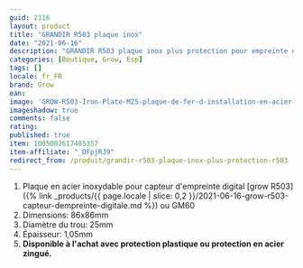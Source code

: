 ```yaml
---
guid: 2116          
layout: product 
title: "GRANDIR R503 plaque inox"
date: "2021-06-16"
description: "GRANDIR R503 plaque inox plus protection pour empreinte digitale Grow R503"
categories: [Boutique, Grow, Esp]
tags: []
locale: fr_FR
brand: Grow
ean: 
image: 'GROW-R503-Iron-Plate-M25-plaque-de-fer-d-installation-en-acier-inoxydable-pour-R503-Module.jpg'
imageshadow: true
comments: false
rating:  
published: true
item: 1005002617485357
item-affiliate: "_DFpjRJ9"
redirect_from: /produit/grandir-r503-plaque-inox-plus-protection-r503
---
```


1. Plaque en acier inoxydable pour capteur d'empreinte digital [grow R503]({% link _products/{{ page.locale | slice: 0,2 }}/2021-06-16-grow-r503-capteur-dempreinte-digitale.md %}) ou GM60
2. Dimensions: 86x86mm
3. Diamètre du trou: 25mm
4. Épaisseur: 1,05mm
5. **Disponible à l'achat avec protection plastique ou protection en acier zingué.**
